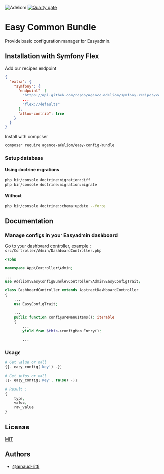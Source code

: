 
![Adeliom](https://adeliom.com/public/uploads/2017/09/Adeliom_logo.png)
[![Quality gate](https://sonarcloud.io/api/project_badges/quality_gate?project=agence-adeliom_easy-config-bundle)](https://sonarcloud.io/dashboard?id=agence-adeliom_easy-config-bundle)

# Easy Common Bundle

Provide basic configuration manager for Easyadmin.

## Installation with Symfony Flex

Add our recipes endpoint

```json
{
  "extra": {
    "symfony": {
      "endpoint": [
        "https://api.github.com/repos/agence-adeliom/symfony-recipes/contents/index.json?ref=flex/main",
        ...
        "flex://defaults"
      ],
      "allow-contrib": true
    }
  }
}
```

Install with composer

```bash
composer require agence-adeliom/easy-config-bundle
```

### Setup database

#### Using doctrine migrations

```bash
php bin/console doctrine:migration:diff
php bin/console doctrine:migration:migrate
```

#### Without

```bash
php bin/console doctrine:schema:update --force
```

## Documentation

### Manage configs in your Easyadmin dashboard

Go to your dashboard controller, example : `src/Controller/Admin/DashboardController.php`

```php
<?php

namespace App\Controller\Admin;

...
use Adeliom\EasyConfigBundle\Controller\Admin\EasyConfigTrait;

class DashboardController extends AbstractDashboardController
{
    ...
    use EasyConfigTrait;

    ...
    public function configureMenuItems(): iterable
    {
        ...
        yield from $this->configMenuEntry();

        ...
```

### Usage

```php
# Get value or null
{{- easy_config('key') -}}

# Get infos or null
{{- easy_config('key', false) -}}

# Result :
{
    type,
    value,
    raw_value
}
```


## License

[MIT](https://choosealicense.com/licenses/mit/)


## Authors

- [@arnaud-ritti](https://github.com/arnaud-ritti)

  
